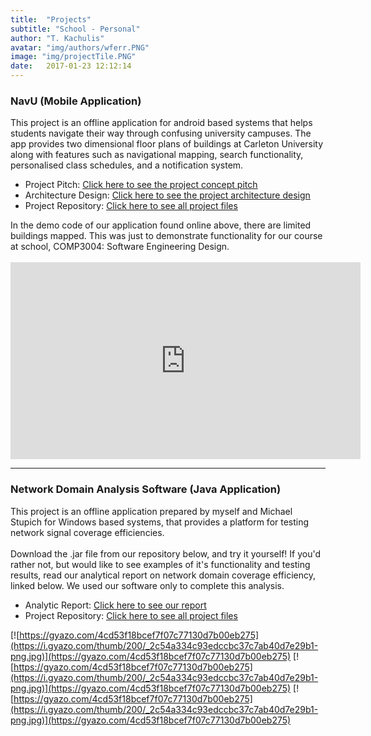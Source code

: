 ```yaml
---
title:  "Projects"
subtitle: "School - Personal"
author: "T. Kachulis"
avatar: "img/authors/wferr.PNG"
image: "img/projectTile.PNG"
date:   2017-01-23 12:12:14
---
```


### NavU (Mobile Application)
<body>This project is an offline application for android based systems that helps students navigate their way through confusing university campuses. The app provides two dimensional floor plans of buildings at Carleton University along with features such as navigational mapping, search functionality, personalised class schedules, and a notification system. </body>

* Project Pitch: <a href="https://github.com/TedKachulis/Files/blob/master/COMP3004-d1_NavU.pdf"><ins>Click here to see the project concept pitch</ins></a>
* Architecture Design: <a href="https://github.com/TedKachulis/Files/blob/master/comp3004-d3_NavU%20(1).pdf"><ins>Click here to see the project architecture design</ins></a>
* Project Repository: <a href="https://github.com/TheBearCode/NavU"><ins>Click here to see all project files</ins></a>

<body>
In the demo code of our application found online above, there are limited buildings mapped. This was just to demonstrate functionality for our course at school, COMP3004: Software Engineering Design. <br><br>
</body>
<iframe width="560" height="315" src="https://www.youtube.com/embed/qjlBw7v1oaQ" frameborder="0" allowfullscreen></iframe>

---------------------------------------------------------

### Network Domain Analysis Software (Java Application)
<body>This project is an offline application prepared by myself and Michael Stupich for Windows based systems, that provides a platform for testing network signal coverage efficiencies. <br><br>Download the .jar file from our repository below, and try it yourself! If you'd rather not, but would like to see examples of it's functionality and testing results, read our analytical report on network domain coverage efficiency, linked below. We used our software only to complete this analysis.</body>

* Analytic Report: <a href="https://github.com/TedKachulis/COMP3203-Final-Project/blob/master/COMP3203_FINAL_TK_MS.pdf"><ins>Click here to see our report</ins></a>
* Project Repository: <a href="https://github.com/TedKachulis/COMP3203-Final-Project"><ins>Click here to see all project files</ins></a>

[![https://gyazo.com/4cd53f18bcef7f07c77130d7b00eb275](https://i.gyazo.com/thumb/200/_2c54a334c93edccbc37c7ab40d7e29b1-png.jpg)](https://gyazo.com/4cd53f18bcef7f07c77130d7b00eb275)
[![https://gyazo.com/4cd53f18bcef7f07c77130d7b00eb275](https://i.gyazo.com/thumb/200/_2c54a334c93edccbc37c7ab40d7e29b1-png.jpg)](https://gyazo.com/4cd53f18bcef7f07c77130d7b00eb275)
[![https://gyazo.com/4cd53f18bcef7f07c77130d7b00eb275](https://i.gyazo.com/thumb/200/_2c54a334c93edccbc37c7ab40d7e29b1-png.jpg)](https://gyazo.com/4cd53f18bcef7f07c77130d7b00eb275)


